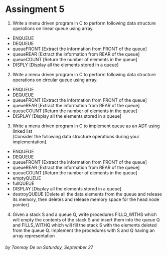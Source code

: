 # Assingment 5

1. Write a menu driven program in C to perform following data structure operations on linear queue using array. 
- ENQUEUE 
- DEQUEUE
- queueFRONT [Extract the information from FRONT of the queue]
- queueREAR [Extract the information from REAR of the queue]
- queueCOUNT [Return the number of elements in the queue]
- DISPLY [Display all the elements stored in a queue]


2. Write a menu driven program in C to perform following data structure operations on circular queue using array. 
- ENQUEUE 
- DEQUEUE
- queueFRONT [Extract the information from FRONT of the queue]
- queueREAR [Extract the information from REAR of the queue]
- queueCOUNT [Return the number of elements in the queue]
- DISPLAY [Display all the elements stored in a queue]


3. Write a menu driven program in C to implement queue as an ADT using linked list   
  [Consider the following data structure operations during your implementation]. 
- ENQUEUE 
- DEQUEUE
- queueFRONT [Extract the information from FRONT of the queue]
- queueREAR [Extract the information from REAR of the queue]
- queueCOUNT [Return the number of elements in the queue]
- emptyQUEUE
- fullQUEUE
- DISPLAY [Display all the elements stored in a queue]
- destroyQUEUE [Delete all the data elements from the queue and release its memory, then deletes and release memory space for the head node pointer]


4. Given a stack S and a queue Q, write procedures FILLQ_WITHS which will empty the contents 
of the stack S and insert them into the queue Q and FILLS_WITHQ which will fill the stack S 
with the elements deleted from the queue Q. Implement the procedures with S and Q having 
an array representation

###### by Tanmay De on Saturday, September 27